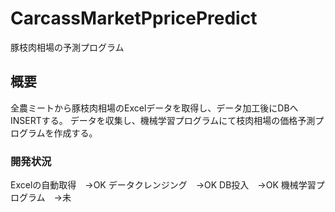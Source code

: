 # CarcassMarketPpricePredict
豚枝肉相場の予測プログラム

## 概要
全農ミートから豚枝肉相場のExcelデータを取得し、データ加工後にDBへINSERTする。
データを収集し、機械学習プログラムにて枝肉相場の価格予測プログラムを作成する。

### 開発状況
Excelの自動取得　→OK
データクレンジング　→OK
DB投入　→OK
機械学習プログラム　→未
